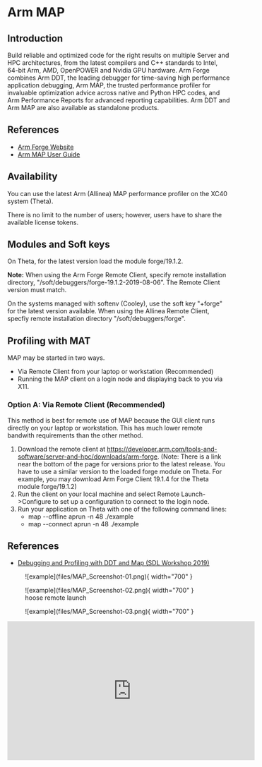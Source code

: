# Arm MAP
## Introduction
Build reliable and optimized code for the right results on multiple Server and HPC architectures, from the latest compilers and C++ standards to Intel, 64-bit Arm, AMD, OpenPOWER and Nvidia GPU hardware. Arm Forge combines Arm DDT, the leading debugger for time-saving high performance application debugging, Arm MAP, the trusted performance profiler for invaluable optimization advice across native and Python HPC codes, and Arm Performance Reports for advanced reporting capabilities. Arm DDT and Arm MAP are also available as standalone products.

## References
- [Arm Forge Website](https://www.arm.com/products/development-tools/server-and-hpc/forge)
- [Arm MAP User Guide](https://developer.arm.com/docs/101136/2002/map)

## Availability
You can use the latest Arm (Allinea) MAP performance profiler on the XC40 system (Theta).

There is no limit to the number of users; however, users have to share the available license tokens.

## Modules and Soft keys
On Theta, for the latest version load the module forge/19.1.2. 

**Note:** When using the Arm Forge Remote Client, specify remote installation directory, "/soft/debuggers/forge-19.1.2-2019-08-06”.  The Remote Client version must match.

On the systems managed with softenv (Cooley), use the soft key "+forge" for the latest version available.  When using the Allinea Remote Client, specfiy remote installation directory "/soft/debuggers/forge".

## Profiling with MAT
MAP may be started in two ways.

- Via Remote Client from your laptop or workstation (Recommended)
- Running the MAP client on a login node and displaying back to you via X11.

### Option A: Via Remote Client (Recommended)
This method is best for remote use of MAP because the GUI client runs directly on your laptop or workstation.  This has much lower remote bandwith requirements than the other method.
1. Download the remote client at https://developer.arm.com/tools-and-software/server-and-hpc/downloads/arm-forge. (Note: There is a link near the bottom of the page for versions prior to the latest release. You have to use a similar version to the loaded forge module on Theta. For example, you may download Arm Forge Client 19.1.4 for the Theta module forge/19.1.2)
2. Run the client on your local machine and select Remote Launch->Configure to set up a configuration to connect to the login node.
3. Run your application on Theta with one of the following command lines:
    - map --offline aprun -n 48 ./example
    - map --connect aprun -n 48 ./example

## References
- [Debugging and Profiling with DDT and Map (SDL Workshop 2019)](https://www.alcf.anl.gov/sites/default/files/2020-03/Hulguin_SDL_10_2019_Arm_DDT_Map.pdf)

<figure markdown>
  ![example](files/MAP_Screenshot-01.png){ width="700" }
</figure>

<figure markdown>
  ![example](files/MAP_Screenshot-02.png){ width="700" }
  <figcaption>hoose remote launch</figcaption>
</figure>

<figure markdown>
  ![example](files/MAP_Screenshot-03.png){ width="700" }
</figure>

<iframe width="560" height="315" src="https://www.youtube.com/embed/rcOmqnhP_X4" title="YouTube video player" frameborder="0" allow="accelerometer; autoplay; clipboard-write; encrypted-media; gyroscope; picture-in-picture" allowfullscreen></iframe>
